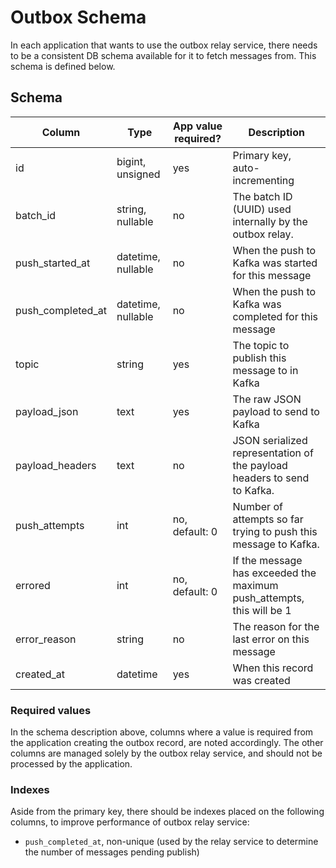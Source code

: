 # Outbox Schema

In each application that wants to use the outbox relay service, there needs to be a consistent DB schema available for it to fetch messages from. This schema is defined below.

## Schema

| Column            | Type                    | App value required? | Description                                                             |
|-------------------|-------------------------|---------------------|-------------------------------------------------------------------------|
| id                | bigint, unsigned        | yes                 | Primary key, auto-incrementing                                          |
| batch_id          | string, nullable        | no                  | The batch ID (UUID) used internally by the outbox relay.                |
| push_started_at   | datetime, nullable      | no                  | When the push to Kafka was started for this message                     |
| push_completed_at | datetime, nullable      | no                  | When the push to Kafka was completed for this message                   |
| topic             | string                  | yes                 | The topic to publish this message to in Kafka                           |
| payload_json      | text                    | yes                 | The raw JSON payload to send to Kafka                                   |
| payload_headers   | text                    | no                  | JSON serialized representation of the payload headers to send to Kafka. |
| push_attempts     | int                     | no, default: 0      | Number of attempts so far trying to push this message to Kafka.         |
| errored           | int                     | no, default: 0      | If the message has exceeded the maximum push_attempts, this will be 1   |
| error_reason      | string                  | no                  | The reason for the last error on this message                           |
| created_at        | datetime                | yes                 | When this record was created                                            |

### Required values

In the schema description above, columns where a value is required from the application creating the outbox record, are noted accordingly. The other columns are managed solely by the outbox relay service, and should not be processed by the application.

### Indexes

Aside from the primary key, there should be indexes placed on the following columns, to improve performance of outbox relay service:

* `push_completed_at`, non-unique (used by the relay service to determine the number of messages pending publish)
